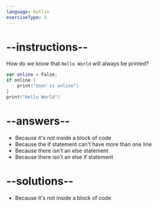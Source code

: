 ```yaml
---
language: kotlin
exerciseType: 3
---
```


# --instructions--

How do we know that `Hello World` will always be printed?
```kotlin
var online = False;
if online {
	print("User is online")
}
print("Hello World")
```

# --answers--

- Because it's not inside a block of code
- Because the if statement can't have more than one line
- Because there isn't an else statement
- Because there isn't an else if statement

# --solutions--

- Because it's not inside a block of code
